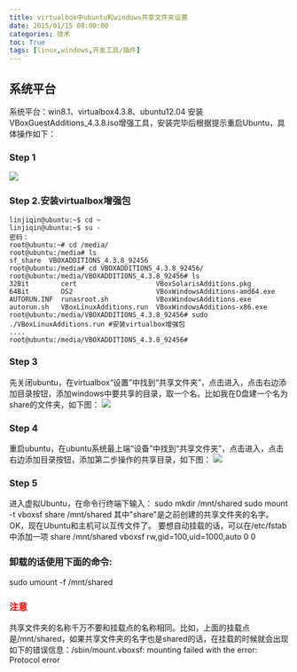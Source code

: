 ```yaml
---
title: virtualbox中ubuntu和windows共享文件夹设置
date: 2015/01/15 08:00:00
categories: 技术
toc: True
tags: [linux,windows,开发工具/插件]
---
```

## 系统平台
系统平台：win8.1、virtualbox4.3.8、ubuntu12.04
安装VBoxGuestAdditions_4.3.8.iso增强工具，安装完毕后根据提示重启Ubuntu，具体操作如下：

### Step 1
<img src="1.png"/>

### Step 2.安装virtualbox增强包
```shell
linjiqin@ubuntu:~$ cd ~
linjiqin@ubuntu:~$ su -
密码： 
root@ubuntu:~# cd /media/
root@ubuntu:/media# ls
sf_share  VBOXADDITIONS_4.3.8_92456
root@ubuntu:/media# cd VBOXADDITIONS_4.3.8_92456/
root@ubuntu:/media/VBOXADDITIONS_4.3.8_92456# ls
32Bit        cert                    VBoxSolarisAdditions.pkg
64Bit        OS2                     VBoxWindowsAdditions-amd64.exe
AUTORUN.INF  runasroot.sh            VBoxWindowsAdditions.exe
autorun.sh   VBoxLinuxAdditions.run  VBoxWindowsAdditions-x86.exe
root@ubuntu:/media/VBOXADDITIONS_4.3.8_92456# sudo ./VBoxLinuxAdditions.run #安装virtualbox增强包
....
root@ubuntu:/media/VBOXADDITIONS_4.3.8_92456# 
```

### Step 3
先关闭ubuntu，在virtualbox“设置”中找到“共享文件夹”，点击进入，点击右边添加目录按钮，添加windows中要共享的目录，取一个名。比如我在D盘建一个名为share的文件夹，如下图：
<img src="2.png"/>

### Step 4
重启ubuntu，在ubuntu系统最上端“设备”中找到“共享文件夹”，点击进入，点击右边添加目录按钮，添加第二步操作的共享目录，如下图：
<img src="3.png"/>

### Step 5
进入虚拟Ubuntu，在命令行终端下输入：
sudo mkdir /mnt/shared
sudo mount -t vboxsf share /mnt/shared
其中"share"是之前创建的共享文件夹的名字。OK，现在Ubuntu和主机可以互传文件了。
要想自动挂载的话，可以在/etc/fstab中添加一项
share /mnt/shared vboxsf rw,gid=100,uid=1000,auto 0 0

### 卸载的话使用下面的命令:
sudo umount -f /mnt/shared

### <font color=red>注意</font>
共享文件夹的名称千万不要和挂载点的名称相同。比如，上面的挂载点是/mnt/shared，如果共享文件夹的名字也是shared的话，在挂载的时候就会出现如下的错误信息：/sbin/mount.vboxsf: mounting failed with the error: Protocol error